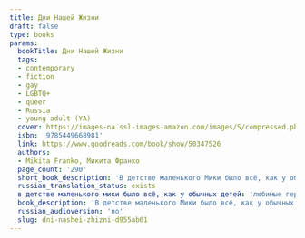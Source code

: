 ```yaml
---
title: Дни Нашей Жизни
draft: false
type: books
params:
  bookTitle: Дни Нашей Жизни
  tags:
  - contemporary
  - fiction
  - gay
  - LGBTQ+
  - queer
  - Russia
  - young adult (YA)
  cover: https://images-na.ssl-images-amazon.com/images/S/compressed.photo.goodreads.com/books/1578398401i/50347526.jpg
  isbn: '9785449668981'
  link: https://www.goodreads.com/book/show/50347526
  authors:
  - Mikita Franko, Микита Франко
  page_count: '290'
  short_book_description: 'В детстве маленького Мики было всё, как у обычных детей: любимые герои, каши по утрам, дни рождения, скучные линейки в школе и сочинения на заданные темы. В юности взрослеющего Мики было всё, как...'
  russian_translation_status: exists
  в детстве маленького мики было всё, как у обычных детей: 'любимые герои, каши по утрам, дни рождения, скучные линейки в школе и сочинения на заданные темы. В юности взрослеющего Мики было всё, как у обычных подростков: первая драка, первое разочарование, первая любовь и первая нелюбовь. Но у Мики была одна тайна: его семья, которую никому нельзя показывать.Книга содержит нецензурную брань.'
  book_description: 'В детстве маленького Мики было всё, как у обычных детей: любимые герои, каши по утрам, дни рождения, скучные линейки в школе и сочинения на заданные темы. В юности взрослеющего Мики было всё, как у обычных подростков: первая драка, первое разочарование, первая любовь и первая нелюбовь. Но у Мики была одна тайна: его семья, которую никому нельзя показывать.Книга содержит нецензурную брань.'
  russian_audioversion: 'no'
  slug: dni-nashei-zhizni-d955ab61
---
```

